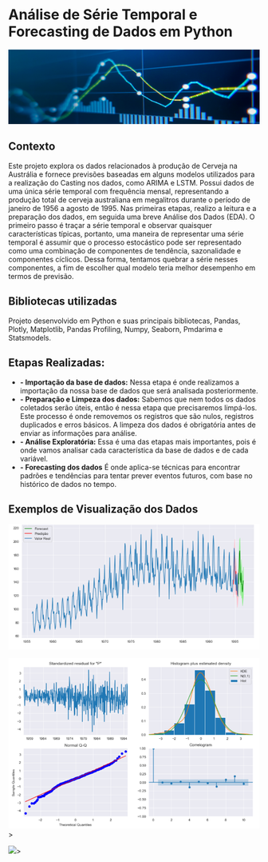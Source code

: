 #  Análise de Série Temporal e Forecasting de Dados em Python

<p align="center"><img src="./banner.png" ></p>

## Contexto

Este projeto explora os dados relacionados à produção de Cerveja na Austrália e fornece previsões baseadas em alguns modelos utilizados para a realização do Casting nos dados, como ARIMA e LSTM. Possui dados de uma única série temporal com frequência mensal, representando a produção total de cerveja australiana em megalitros durante o período de janeiro de 1956 a agosto de 1995. Nas primeiras etapas, realizo a leitura e a preparação dos dados, em seguida uma breve Análise dos Dados (EDA). O primeiro passo é traçar a série temporal e observar quaisquer características típicas, portanto, uma maneira de representar uma série temporal é assumir que o processo estocástico pode ser representado como uma combinação de componentes de tendência, sazonalidade e componentes cíclicos. Dessa forma, tentamos quebrar a série nesses componentes, a fim de escolher qual modelo teria melhor desempenho em termos de previsão.

## Bibliotecas utilizadas

Projeto desenvolvido em Python e suas principais bibliotecas, Pandas, Plotly, Matplotlib, Pandas Profiling, Numpy, Seaborn, Pmdarima e Statsmodels.

## Etapas Realizadas:

* **- Importação da base de dados:**  Nessa etapa é onde realizamos a importação da nossa base de dados que será analisada posteriormente.
* **- Preparação e Limpeza dos dados:** Sabemos que nem todos os dados coletados serão úteis, então é nessa etapa que precisaremos limpá-los. Este processo é onde removemos os registros que são nulos, registros duplicados e erros básicos. A limpeza dos dados é obrigatória antes de enviar as informações para análise.
* **- Análise Exploratória:** Essa é uma das etapas mais importantes, pois é onde vamos analisar cada característica da base de dados e de cada variável.
* **- Forecasting dos dados** É onde aplica-se técnicas para encontrar padrões e tendências para tentar prever eventos futuros, com base no histórico de dados no tempo. 

## Exemplos de Visualização dos Dados

<p align="left"><img src="./img.PNG" ></p>

<p align="left"><img src="./img2.PNG" >></p>

<p align="left"><img src="./newplot(2).png" >></p>
